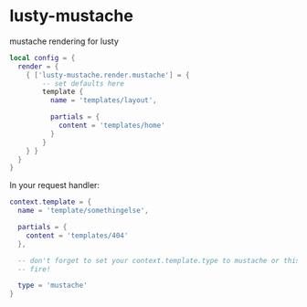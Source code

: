 lusty-mustache
==============

mustache rendering for lusty

```lua
local config = {
  render = {
    { ['lusty-mustache.render.mustache'] = {
        -- set defaults here
        template {
          name = 'templates/layout',

          partials = {
            content = 'templates/home'
          }
        }
    } }
  }
}
```

In your request handler:

```lua
context.template = {
  name = 'template/somethingelse',

  partials = {
    content = 'templates/404'
  },

  -- don't forget to set your context.template.type to mustache or this won't
  -- fire!

  type = 'mustache'
}

```
